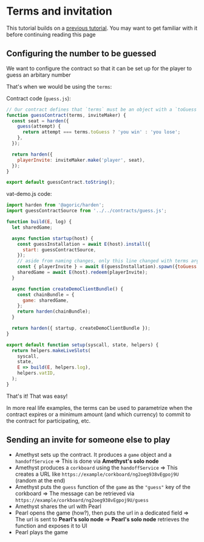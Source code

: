 # Terms and invitation

This tutorial builds on a [previous tutorial](./first-contract.md). You may want to get familiar with it before continuing reading this page

## Configuring the number to be guessed

We want to configure the contract so that it can be set up for the player to guess an arbitary number

That's when we would be using the `terms`:

Contract code (`guess.js`):
```js
// Our contract defines that `terms` must be an object with a `toGuess` property
function guessContract(terms, inviteMaker) {
  const seat = harden({
    guess(attempt) {
      return attempt === terms.toGuess ? 'you win' : 'you lose';
    },
  });

  return harden({
    playerInvite: inviteMaker.make('player', seat),
  });
}

export default guessContract.toString();
```

vat-demo.js code:
```js
import harden from '@agoric/harden';
import guessContractSource from '../../contracts/guess.js';

function build(E, log) {
  let sharedGame;

  async function startup(host) {
    const guessInstallation = await E(host).install({
      start: guessContractSource,
    });
    // aside from naming changes, only this line changed with terms argument to `.spawn`
    const { playerInvite } = await E(guessInstallation).spawn({toGuess: 94});
    sharedGame = await E(host).redeem(playerInvite);
  }

  async function createDemoClientBundle() {
    const chainBundle = {
      game: sharedGame,
    };
    return harden(chainBundle);
  }

  return harden({ startup, createDemoClientBundle });
}

export default function setup(syscall, state, helpers) {
  return helpers.makeLiveSlots(
    syscall,
    state,
    E => build(E, helpers.log),
    helpers.vatID,
  );
}
```

That's it! That was easy!

In more real life examples, the terms can be used to parametrize when the contract expires or a minimum amount (and which currency) to commit to the contract for participating, etc.


## Sending an invite for someone else to play

- Amethyst sets up the contract. It produces a `game` object and a `handoffService`
=> This is done via **Amethyst's solo node**
- Amethyst produces a `corkboard` using the `handoffService`
=> This creates a URL like `https://example/corkboard/ng2oeg938vEgpoj9U` (random at the end)
- Amethyst puts the `guess` function of the `game` as the `"guess"` key of the corkboard
=> The message can be retrieved via `https://example/corkboard/ng2oeg938vEgpoj9U/guess`
- Amethyst shares the url with Pearl
- Pearl opens the game (how?), then puts the url in a dedicated field
=> The url is sent to **Pearl's solo node**
=> **Pearl's solo node** retrieves the function and exposes it to UI
- Pearl plays the game




